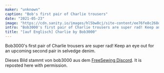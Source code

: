 ```yaml
---
maker: "unknown"
caption: "Bob's first pair of Charlie trousers"
date: "2021-05-23"
image: "https://cdn.sanity.io/images/hl5bw8cj/site-content/ee76fe8c268daeeccaf13b26086bd70e4f8537b0-1200x1600.jpg"
intro: "Bob3000's first pair of Charlie trousers are super rad! Keep an eye out for an upcoming second pair in selvedge denim."
title: "[auf Englisch] Charlie by Bob3000"
---
```



Bob3000's first pair of Charlie trousers are super rad! Keep an eye out for an upcoming second pair in selvedge denim.

<Note>

Dieses Bild stammt von bob3000 aus dem [FreeSewing Discord](https://discord.freesewing.org/). It is reposted here with permission.

</Note>

